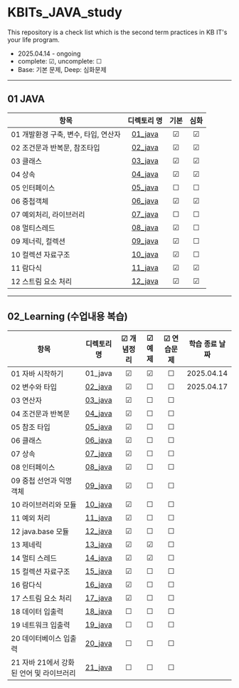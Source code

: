 # KBITs_JAVA_study
This repository is a check list which is the second term practices in KB IT's your life program.
- 2025.04.14 - ongoing
- complete: ☑, uncomplete: ☐
- Base: 기본 문제, Deep: 심화문제

---

## 01 JAVA
| 항목 | 디렉토리 명 | 기본 | 심화 | 
|------|:----:|:----:|:----:|
| 01 개발환경 구축, 변수, 타입, 연산자 | [01_java](https://github.com/yoon2fy/KBITs_JAVA_study/tree/main/01%20JAVA/01_java) | ☑ | ☑ |
| 02 조건문과 반복문, 참조타입 | [02_java](https://github.com/yoon2fy/KBITs_JAVA_study/tree/main/01%20JAVA/02_java) | ☑ | ☑ |
| 03 클래스 | [03_java](https://github.com/yoon2fy/KBITs_JAVA_study/tree/main/01%20JAVA/03_java) | ☑ | ☑ |
| 04 상속| [04_java](https://github.com/yoon2fy/KBITs_JAVA_study/tree/main/01%20JAVA/04_java)| ☑ | ☑ |
| 05 인터페이스| [05_java]()| ☐ | ☐ |
| 06 중첩객체| [06_java](https://github.com/yoon2fy/KBITs_JAVA_study/tree/main/01%20JAVA/06_java)| ☑ | ☑ |
| 07 예외처리, 라이브러리| [07_java]()| ☐ | ☐ |
| 08 멀티스레드| [08_java](https://github.com/yoon2fy/KBITs_JAVA_study/tree/main/01%20JAVA/08_java)| ☑ | ☐ |
| 09 제너릭, 컬렉션| [09_java](https://github.com/yoon2fy/KBITs_JAVA_study/tree/main/01%20JAVA/09_java)| ☑ | ☐ |
| 10 컬렉션 자료구조| [10_java](https://github.com/yoon2fy/KBITs_JAVA_study/tree/main/01%20JAVA/10_java)| ☑ | ☐ |
| 11 람다식 | [11_java](https://github.com/yoon2fy/KBITs_JAVA_study/tree/main/01%20JAVA/11_java)| ☑ | ☑ |
| 12 스트림 요소 처리 | [12_java](https://github.com/yoon2fy/KBITs_JAVA_study/tree/main/01%20JAVA/12_java)| ☑ | ☑ |

---

## 02_Learning (수업내용 복습)
| 항목 | 디렉토리 명 | ☑ 개념정리 | ☑ 예제 | ☑ 연습문제 | 학습 종료 날짜 |
|------|:----:|:----:|:----:|:----:|:----:|
| 01 자바 시작하기 | 01_java | ☑ | ☑ | ☐ | 2025.04.14 |
| 02 변수와 타입 | [02_java](https://github.com/yoon2fy/KBITs_JAVA_study/tree/main/02_Learning/Ch02_variableAndType) | ☑ |☐ |☐ | 2025.04.17 |
| 03 연산자 | [03_java](https://github.com/yoon2fy/KBITs_JAVA_study/tree/main/02_Learning/Ch03_operator) | ☑ |☐ |☐ | |
| 04 조건문과 반복문 | [04_java](https://github.com/yoon2fy/KBITs_JAVA_study/tree/main/02_Learning/Ch04_conditionalStatementAndLoop) | ☑ |☐ |☐ | |
| 05 참조 타입 | [05_java](https://github.com/yoon2fy/KBITs_JAVA_study/tree/main/02_Learning/Ch05_referenceType) | ☑ |☐ |☐ | |
| 06 클래스 | [06_java](https://github.com/yoon2fy/KBITs_JAVA_study/tree/main/02_Learning/Ch06_class) | ☑ |☐ |☐ | |
| 07 상속 | [07_java](https://github.com/yoon2fy/KBITs_JAVA_study/tree/main/02_Learning/Ch07_inheritance) | ☑ |☐ |☐ | |
| 08 인터페이스 | [08_java](https://github.com/yoon2fy/KBITs_JAVA_study/tree/main/02_Learning/Ch08_interface) | ☑ |☐ |☐ | |
| 09 중첩 선언과 익명 객체 | [09_java](https://github.com/yoon2fy/KBITs_JAVA_study/tree/main/02_Learning/Ch09_nestedDeclarationAndAnonymousObject) | ☑ |☐ |☐ | |
| 10 라이브러리와 모듈 | [10_java](https://github.com/yoon2fy/KBITs_JAVA_study/tree/main/02_Learning/Ch10_libraryAndModule) | ☑ | ☐ |☐ ||
| 11 예외 처리 | [11_java](https://github.com/yoon2fy/KBITs_JAVA_study/tree/main/02_Learning/Ch11_exception) | ☑ | ☐ |☐ ||
| 12 java.base 모듈 | [12_java](https://github.com/yoon2fy/KBITs_JAVA_study/tree/main/02_Learning/Ch12_javabaseModule) | ☑ | ☐ |☐ ||
| 13 제네릭 | [13_java](https://github.com/yoon2fy/KBITs_JAVA_study/tree/main/02_Learning/Ch13_generic) | ☑ | ☑ |☐ ||
| 14 멀티 스레드 | [14_java](https://github.com/yoon2fy/KBITs_JAVA_study/tree/main/02_Learning/Ch14_multiThread) | ☑ | ☑ |☐ ||
| 15 컬렉션 자료구조 | [15_java](https://github.com/yoon2fy/KBITs_JAVA_study/tree/main/02_Learning/Ch15_collectionDataStructure) | ☑ | ☐ |☐ ||
| 16 람다식 | [16_java](https://github.com/yoon2fy/KBITs_JAVA_study/tree/main/02_Learning/Ch16_lambdaExpression) | ☑ | ☐ |☐ ||
| 17 스트림 요소 처리 | [17_java](https://github.com/yoon2fy/KBITs_JAVA_study/tree/main/02_Learning/Ch17_stream) | ☑ |☐ |☐ | |
| 18 데이터 입출력  | [18_java]() | ☐ |☐ |☐ | |
| 19 네트워크 입출력 | [19_java]() | ☐ |☐ |☐ | |
| 20 데이터베이스 입출력 | [20_java]() | ☐ |☐ |☐ | |
| 21 자바 21에서 강화된 언어 및 라이브러리 | [21_java]() | ☐ |☐ |☐ | |
